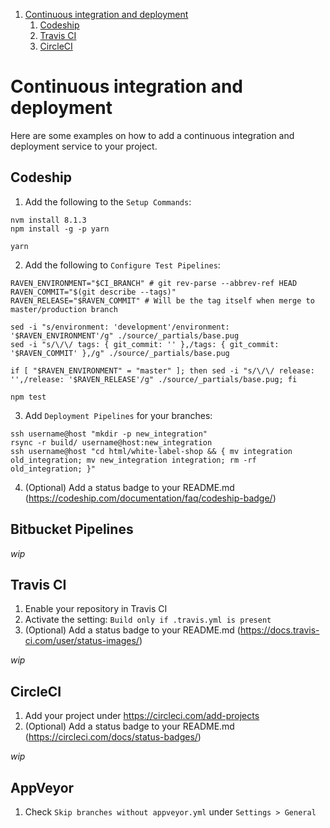 1. [Continuous integration and deployment](#continuous-integration-and-deployment)
    1. [Codeship](#codeship)
    2. [Travis CI](#travis-ci)
    3. [CircleCI](#circleci)


# Continuous integration and deployment
Here are some examples on how to add a continuous integration and deployment service to your project.


## Codeship
1. Add the following to the `Setup Commands`:

```shell
nvm install 8.1.3
npm install -g -p yarn

yarn
```

2. Add the following to `Configure Test Pipelines`:

```shell
RAVEN_ENVIRONMENT="$CI_BRANCH" # git rev-parse --abbrev-ref HEAD
RAVEN_COMMIT="$(git describe --tags)"
RAVEN_RELEASE="$RAVEN_COMMIT" # Will be the tag itself when merge to master/production branch

sed -i "s/environment: 'development'/environment: '$RAVEN_ENVIRONMENT'/g" ./source/_partials/base.pug
sed -i "s/\/\/ tags: { git_commit: '' },/tags: { git_commit: '$RAVEN_COMMIT' },/g" ./source/_partials/base.pug

if [ "$RAVEN_ENVIRONMENT" = "master" ]; then sed -i "s/\/\/ release: '',/release: '$RAVEN_RELEASE'/g" ./source/_partials/base.pug; fi

npm test
```

3. Add `Deployment Pipelines` for your branches:

```shell
ssh username@host "mkdir -p new_integration"
rsync -r build/ username@host:new_integration
ssh username@host "cd html/white-label-shop && { mv integration old_integration; mv new_integration integration; rm -rf old_integration; }"
```

4. (Optional) Add a status badge to your README.md (https://codeship.com/documentation/faq/codeship-badge/)


## Bitbucket Pipelines
_wip_


## Travis CI
1. Enable your repository in Travis CI
2. Activate the setting: `Build only if .travis.yml is present`
3. (Optional) Add a status badge to your README.md (https://docs.travis-ci.com/user/status-images/)

_wip_


## CircleCI
1. Add your project under https://circleci.com/add-projects
2. (Optional) Add a status badge to your README.md (https://circleci.com/docs/status-badges/)

_wip_


## AppVeyor
1. Check `Skip branches without appveyor.yml` under `Settings > General`
